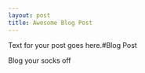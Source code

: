 ```yaml
---
layout: post
title: Awesome Blog Post
---
```


Text for your post goes here.#Blog Post

Blog your socks off
